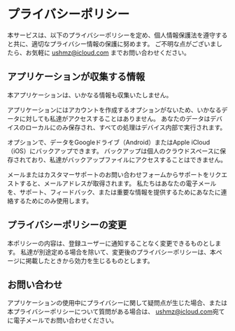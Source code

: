 # プライバシーポリシー

本サービスは、以下のプライバシーポリシーを定め、個人情報保護法を遵守すると共に、適切なプライバシー情報の保護に努めます。
ご不明な点がございましたら、お気軽に ushmz@icloud.com までお問い合わせください。

## アプリケーションが収集する情報

本アプリケーションは、いかなる情報も収集いたしません。

アプリケーションにはアカウントを作成するオプションがないため、いかなるデータに対しても私達がアクセスすることはありません。
あなたのデータはデバイスのローカルにのみ保存され、すべての処理はデバイス内部で実行されます。

オプションで、データをGoogleドライブ（Android）またはApple iCloud（iOS）にバックアップできます。
バックアップは個人のクラウドスペースに保存されており、私達がバックアップファイルにアクセスすることはできません。

メールまたはカスタマーサポートのお問い合わせフォームからサポートをリクエストすると、メールアドレスが取得されます。
私たちはあなたの電子メールを、サポート、フィードバック、または重要な情報を提供するためにあなたに連絡するためにのみ使用します。

## プライバシーポリシーの変更

本ポリシーの内容は、登録ユーザーに通知することなく変更できるものとします。
私達が別途定める場合を除いて、変更後のプライバシーポリシーは、本ページに掲載したときから効力を生じるものとします。

## お問い合わせ

アプリケーションの使用中にプライバシーに関して疑問点が生じた場合、または本プライバシーポリシーについて質問がある場合は、 [ushmz@icloud.com](mail-to:ushmz@icloud.com)宛てに電子メールでお問い合わせください。
